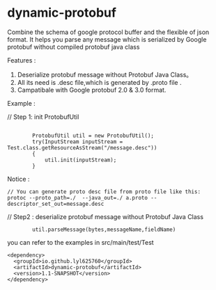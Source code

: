 # dynamic-protobuf
Combine the schema of google protocol buffer and the flexible of json format. 
It helps you parse any message which is serialized by Google protobuf  without  compiled protobuf java class

Features :
1. Deserialize protobuf message without Protobuf Java Class。
2. All its need is .desc file,which is generated by .proto file .
3. Campatibale with Google protobuf 2.0 & 3.0 format. 



Example : 

// Step 1: init ProtobufUtil
```
        
        ProtobufUtil util = new ProtobufUtil();
        try(InputStream inputStream = Test.class.getResourceAsStream("/message.desc"))
        {
            util.init(inputStream);
        }
 ```     
 Notice :
 ```
 // You can generate proto desc file from proto file like this:
protoc --proto_path=./  --java_out=./ a.proto --descriptor_set_out=message.desc
 ```
 
// Step2 : deserialize protobuf message without Protobuf Java Class

```
        util.parseMessage(bytes,messageName,fieldName)
```
you can refer to the examples in src/main/test/Test

```
<dependency>
  <groupId>io.github.lyl625760</groupId>
  <artifactId>dynamic-protobuf</artifactId>
  <version>1.1-SNAPSHOT</version>
</dependency>
```
